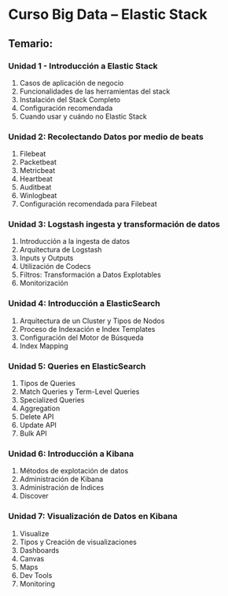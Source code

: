 # Curso Big Data – Elastic Stack
## Temario: 

### Unidad 1 - Introducción a Elastic Stack
1. Casos de aplicación de negocio
2. Funcionalidades de las herramientas del stack
3. Instalación del Stack Completo
4. Configuración recomendada
5. Cuando usar y cuándo no Elastic Stack

### Unidad 2: Recolectando Datos por medio de beats
1. Filebeat
2. Packetbeat
3. Metricbeat
4. Heartbeat
5. Auditbeat
6. Winlogbeat
7. Configuración recomendada para Filebeat

### Unidad 3: Logstash ingesta y transformación de datos
1. Introducción a la ingesta de datos
2. Arquitectura de Logstash
3. Inputs y Outputs
4. Utilización de Codecs
5. Filtros: Transformación a Datos Explotables
6. Monitorización

### Unidad 4: Introducción a ElasticSearch
1. Arquitectura de un Cluster y Tipos de Nodos
2. Proceso de Indexación e Index Templates
3. Configuración del Motor de Búsqueda
4. Index Mapping

### Unidad 5: Queries en ElasticSearch
1. Tipos de Queries
2. Match Queries y Term-Level Queries
3. Specialized Queries
4. Aggregation
5. Delete API
6. Update API
7. Bulk API

### Unidad 6: Introducción a Kibana
1. Métodos de explotación de datos
2. Administración de Kibana
3. Administración de Índices
4. Discover

### Unidad 7: Visualización de Datos en Kibana
1. Visualize
2. Tipos y Creación de visualizaciones
3. Dashboards
4. Canvas
5. Maps
6. Dev Tools
7. Monitoring
